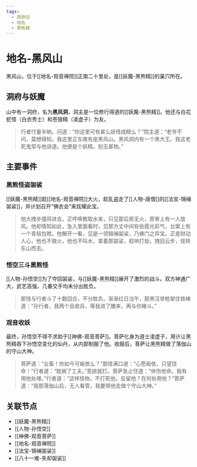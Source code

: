 ```yaml
---
tags:
  - 西游记
  - 地名
  - 黑熊精
---
```


# 地名-黑风山

黑风山，位于[[地名-观音禅院]]正南二十里处，是[[妖魔-黑熊精]]的巢穴所在。

## 洞府与妖魔

山中有一洞府，名为**黑风洞**，洞主是一位修行得道的[[妖魔-黑熊精]]。他还与白花蛇怪（白衣秀士）和苍狼精（凌虚子）为友。

> 行者忖量半晌，问道：“你这里可有甚么妖怪成精么？”院主道：“老爷不问，莫想得知。我这里正东南有座黑风山。黑风洞内有一个黑大王。我这老死鬼常与他讲道。他便是个妖精。别无甚物。”

## 主要事件

### 黑熊怪盗袈裟

[[妖魔-黑熊精]]趁[[地名-观音禅院]]大火，趁乱盗走了[[人物-唐僧]]的[[法宝-锦襕袈裟]]，并计划召开“佛衣会”来炫耀此宝。

> 他大拽步撞将进去，正呼唤教取水来，只见那后房无火，房脊上有一人放风。他却情知如此，急入里面看时，见那方丈中间有些霞光彩气，台案上有一个青毡包袱。他解开一看，见是一领锦襕袈裟，乃佛门之异宝。正是财动人心，他也不救火，他也不叫水，拿着那袈裟，趁哄打劫，拽回云步，径转东山而去。

### 悟空三斗黑熊怪

[[人物-孙悟空]]为了夺回袈裟，与[[妖魔-黑熊精]]展开了激烈的战斗。双方神通广大，武艺高强，几番交手均未分出胜负。

> 那怪与行者斗了十数回合，不分胜负。渐渐红日当午，那黑汉举枪架住铁棒道：“孙行者，我两个且收兵，等我进了膳来，再与你赌斗。”

### 观音收妖

最终，孙悟空不得不求助于[[神佛-观音菩萨]]。菩萨化身为道士凌虚子，用计让黑熊精吞下孙悟空变化的仙丹，从内部制服了他。收服后，菩萨让黑熊精做了落伽山的守山大神。

> 菩萨道：“业畜！你如今可皈依么？”那怪满口道：“心愿皈依，只望饶命！”行者道：“耽搁了工夫。”意欲就打。菩萨急止住道：“休伤他命。我有用他处哩。”行者道：“这样怪物，不打死他，反留他？在何处用他？”菩萨道：“我那落伽山后，无人看管，我要带他去做个守山大神。”

## 关联节点
- [[妖魔-黑熊精]]
- [[人物-孙悟空]]
- [[神佛-观音菩萨]]
- [[地名-观音禅院]]
- [[法宝-锦襕袈裟]]
- [[八十一难-失却袈裟]]
